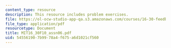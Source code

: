 ```yaml
---
content_type: resource
description: This resource includes problem exercises.
file: https://ol-ocw-studio-app-qa.s3.amazonaws.com/courses/16-30-feedback-control-systems-fall-2010/545561907b9978a4f675a6d1021cf560_MIT16_30F10_assn06.pdf
file_type: application/pdf
resourcetype: Document
title: MIT16_30F10_assn06.pdf
uid: 54556190-7b99-78a4-f675-a6d1021cf560
---
```

